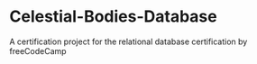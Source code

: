 # Celestial-Bodies-Database
A certification project for the relational database certification by freeCodeCamp
